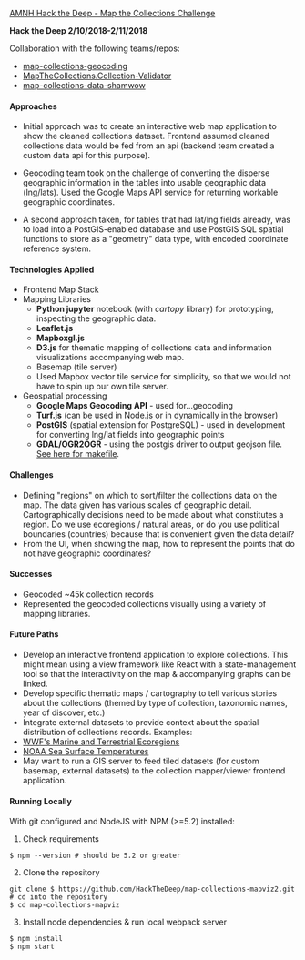 [AMNH Hack the Deep - Map the Collections Challenge](https://github.com/amnh/HackTheDeep/wiki/Map-The-Collections#background)

**Hack the Deep 2/10/2018-2/11/2018**

Collaboration with the following teams/repos:   
-  [map-collections-geocoding](https://github.com/HackTheDeep/map-collections-geocoding)  
-  [MapTheCollections.Collection-Validator](https://github.com/HackTheDeep/MapTheCollections.Collection-Validator)
- [map-collections-data-shamwow](https://github.com/HackTheDeep/map-collections-data-shamwow)  

####  Approaches  
- Initial approach was to create an interactive web map application to show the cleaned collections dataset.  Frontend assumed cleaned collections data would be fed from an api (backend team created a custom data api for this purpose).  

- Geocoding team took on the challenge of converting the disperse geographic information in the tables into usable geographic data (lng/lats).  Used the Google Maps API service for returning workable geographic coordinates.  
- A second approach taken, for tables that had lat/lng fields already, was to load into a PostGIS-enabled database and use PostGIS SQL spatial functions to store as a "geometry" data type, with encoded coordinate reference system.  

####  Technologies Applied  
-  Frontend Map Stack    
  - Mapping Libraries
    - **Python jupyter** notebook (with *cartopy* library) for prototyping, inspecting the geographic data.
    - **Leaflet.js**  
    - **Mapboxgl.js**  
    - **D3.js** for thematic mapping of collections data and information visualizations accompanying web map.
    - Basemap (tile server)
    - Used Mapbox vector tile service for simplicity, so that we would not have to spin up our own tile server.
- Geospatial processing  
   - **Google Maps Geocoding API** - used for...geocoding
   - **Turf.js** (can be used in Node.js or in dynamically in the browser)  
   - **PostGIS** (spatial extension for PostgreSQL) - used in development for converting lng/lat fields into geographic points  
   - **GDAL/OGR2OGR** - using the postgis driver to output geojson file.  [See here for makefile](https://github.com/HackTheDeep/map-collections-geocoding/blob/master/make-pipeline/Makefile).  

#### Challenges
- Defining "regions" on which to sort/filter the collections data on the map.  The data given has various scales of geographic detail.  Cartographically decisions need to be made about what constitutes a region.  Do we use ecoregions / natural areas, or do you use political boundaries (countries) because that is convenient given the data detail?  
- From the UI, when showing the map, how to represent the points that do not have geographic coordinates?

#### Successes  
- Geocoded ~45k collection records  
- Represented the geocoded collections visually using a variety of mapping libraries.  
####  Future Paths  
- Develop an interactive frontend application to explore collections.  This might mean using a view framework like React with a state-management tool so that the interactivity on the map & accompanying graphs can be linked.
- Develop specific thematic maps / cartography to tell various stories about the collections (themed by type of collection, taxonomic names, year of discover, etc.)  
- Integrate external datasets to provide context about the spatial distribution of collections records.  Examples:  
 - [WWF's Marine and Terrestrial Ecoregions](https://www.worldwildlife.org/pages/conservation-science-data-and-tools)  
 - [NOAA Sea Surface Temperatures](https://www.nodc.noaa.gov/General/temperature.html)  
- May want to run a GIS server to feed tiled datasets (for custom basemap, external datasets) to the collection mapper/viewer frontend application.


#### Running Locally  
With git configured and NodeJS with NPM (>=5.2) installed:
1. Check requirements
```shell
$ npm --version # should be 5.2 or greater
```
2. Clone the repository  
```shell
git clone $ https://github.com/HackTheDeep/map-collections-mapviz2.git  
# cd into the repository
$ cd map-collections-mapviz
```  
3.  Install node dependencies & run local webpack server
```shell
$ npm install  
$ npm start
```
